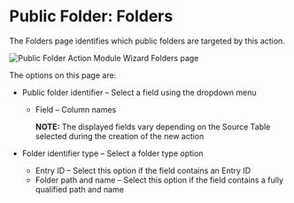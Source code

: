 # Public Folder: Folders

The Folders page identifies which public folders are targeted by this action.

![Public Folder Action Module Wizard Folders page](/img/product_docs/accessanalyzer/admin/action/publicfolder/folders.webp)

The options on this page are:

- Public folder identifier – Select a field using the dropdown menu

  - Field – Column names

    **NOTE:** The displayed fields vary depending on the Source Table selected during the
    creation of the new action

- Folder identifier type – Select a folder type option

  - Entry ID – Select this option if the field contains an Entry ID
  - Folder path and name – Select this option if the field contains a fully qualified path and
    name
